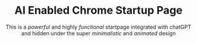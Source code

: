<a align=center>
<h1>AI Enabled Chrome Startup Page</h1>
</a>

<p align=center>
  This is a <i>powerful</i> and highly <i>functional</i> startpage integrated with chatGPT<br/> and hidden under the super <i>minimalistic</i> and <i>animated</i> design
</p>
